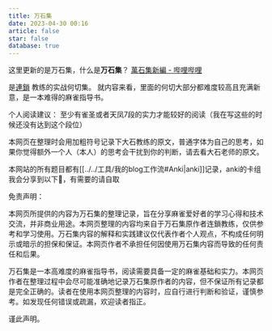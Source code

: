 ```yaml
---
title: 万石集
date: 2023-04-30 00:16
article: false
star: false
database: true
---
```


这里更新的是万石集，什么是**万石集**？
[萬石集新編 - 哔哩哔哩](https://www.bilibili.com/read/cv23155094)

是[連鎖](https://space.bilibili.com/403) 教练的实战何切集。
就内容来看，里面的何切大部分都难度较高且充满新意，是一本难得的麻雀指导书。

个人阅读建议： 至少有雀圣或者天凤7段的实力才能较好的阅读（我在写这些的时候还没有达到这个段位）

本网页在整理时会用加粗符号记录下大石教练的原文，普通字体为自己的思考，如果你觉得额外一个人（本人）的思考会干扰到你的判断，请去看大石老师的原文。

本网站的所有题目都有[[../../工具/我的blog工作流#Anki|anki]]记录，anki的卡组我会分享到以下🔗，有需要的请自取
  
免责声明：

本网页所提供的内容为万石集的整理记录，旨在分享麻雀爱好者的学习心得和技术交流，并非商业用途。本网页整理的内容均来自于万石集原作者连鎖教练，仅供参考和学习使用。万石集内容的解释和实践建议仅代表作者个人观点，不构成任何明示或暗示的担保和保证。本网页作者不承担任何因使用万石集内容而导致的任何责任和后果。

万石集是一本高难度的麻雀指导书，阅读需要具备一定的麻雀基础和实力。本网页作者在整理过程中会尽可能准确地记录万石集原作者的内容，但不保证所有记录都是完全正确的。读者在使用本网页整理的内容时，应自行进行判断和验证，谨慎参考。如发现任何错误或疏漏，欢迎读者指正。

谨此声明。







